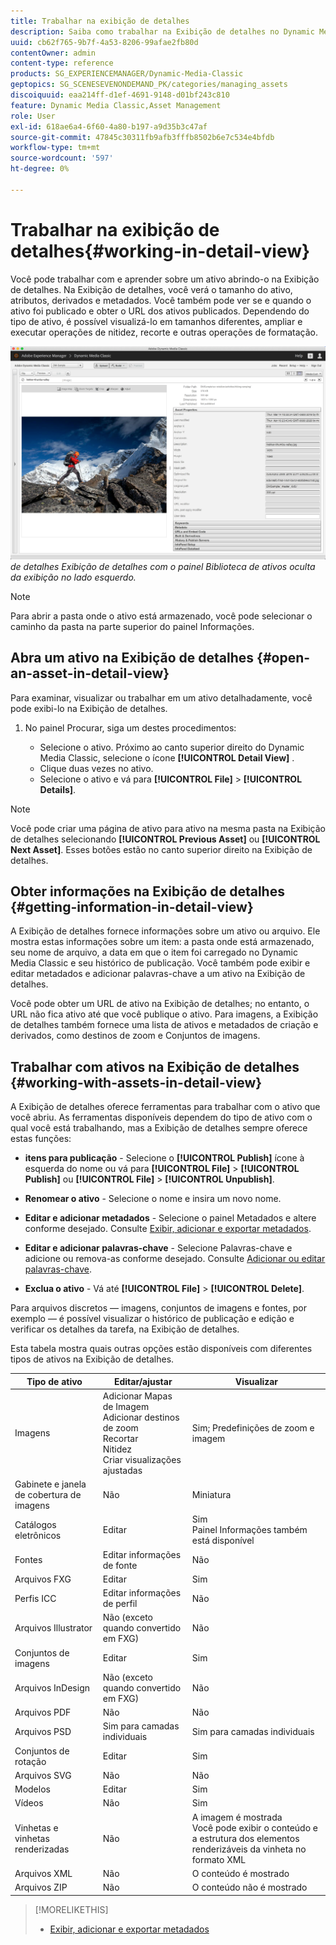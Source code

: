 ```yaml
---
title: Trabalhar na exibição de detalhes
description: Saiba como trabalhar na Exibição de detalhes no Dynamic Media Classic.
uuid: cb62f765-9b7f-4a53-8206-99afae2fb80d
contentOwner: admin
content-type: reference
products: SG_EXPERIENCEMANAGER/Dynamic-Media-Classic
geptopics: SG_SCENESEVENONDEMAND_PK/categories/managing_assets
discoiquuid: eaa214ff-d1ef-4691-9148-d01bf243c810
feature: Dynamic Media Classic,Asset Management
role: User
exl-id: 618ae6a4-6f60-4a80-b197-a9d35b3c47af
source-git-commit: 47845c30311fb9afb3fffb8502b6e7c534e4bfdb
workflow-type: tm+mt
source-wordcount: '597'
ht-degree: 0%

---
```


# Trabalhar na exibição de detalhes{#working-in-detail-view}

Você pode trabalhar com e aprender sobre um ativo abrindo-o na Exibição de detalhes. Na Exibição de detalhes, você verá o tamanho do ativo, atributos, derivados e metadados. Você também pode ver se e quando o ativo foi publicado e obter o URL dos ativos publicados. Dependendo do tipo de ativo, é possível visualizá-lo em tamanhos diferentes, ampliar e executar operações de nitidez, recorte e outras operações de formatação.

<!-- 

Comment Type: remark
Last Modified By: Rick Brough (rbrough@adobe.com)
Last Modified Date: 2018-06-14T13:52:46.623-0400

<p>as_detail_view_popup.png found in Downloads on local in folder "scene7-images"</p>

 -->

![Exibição ](/help/assets/image_0.img.png)
*de detalhes Exibição de detalhes com o painel Biblioteca de ativos oculta da exibição no lado esquerdo.*

>[!NOTE]
>
>Para abrir a pasta onde o ativo está armazenado, você pode selecionar o caminho da pasta na parte superior do painel Informações.

## Abra um ativo na Exibição de detalhes {#open-an-asset-in-detail-view}

Para examinar, visualizar ou trabalhar em um ativo detalhadamente, você pode exibi-lo na Exibição de detalhes.

1. No painel Procurar, siga um destes procedimentos:

   * Selecione o ativo. Próximo ao canto superior direito do Dynamic Media Classic, selecione o ícone **[!UICONTROL Detail View]** .
   * Clique duas vezes no ativo.
   * Selecione o ativo e vá para **[!UICONTROL File]** > **[!UICONTROL Details]**.

>[!NOTE]
>
>Você pode criar uma página de ativo para ativo na mesma pasta na Exibição de detalhes selecionando **[!UICONTROL Previous Asset]** ou **[!UICONTROL Next Asset]**. Esses botões estão no canto superior direito na Exibição de detalhes.

## Obter informações na Exibição de detalhes {#getting-information-in-detail-view}

A Exibição de detalhes fornece informações sobre um ativo ou arquivo. Ele mostra estas informações sobre um item: a pasta onde está armazenado, seu nome de arquivo, a data em que o item foi carregado no Dynamic Media Classic e seu histórico de publicação. Você também pode exibir e editar metadados e adicionar palavras-chave a um ativo na Exibição de detalhes.

Você pode obter um URL de ativo na Exibição de detalhes; no entanto, o URL não fica ativo até que você publique o ativo. Para imagens, a Exibição de detalhes também fornece uma lista de ativos e metadados de criação e derivados, como destinos de zoom e Conjuntos de imagens.

## Trabalhar com ativos na Exibição de detalhes {#working-with-assets-in-detail-view}

A Exibição de detalhes oferece ferramentas para trabalhar com o ativo que você abriu. As ferramentas disponíveis dependem do tipo de ativo com o qual você está trabalhando, mas a Exibição de detalhes sempre oferece estas funções:

* **itens para publicação**  - Selecione o  **[!UICONTROL Publish]** ícone à esquerda do nome ou vá para  **[!UICONTROL File]** >  **[!UICONTROL Publish]** ou  **[!UICONTROL File]** >  **[!UICONTROL Unpublish]**.

* **Renomear o ativo**  - Selecione o nome e insira um novo nome.

* **Editar e adicionar metadados**  - Selecione o painel Metadados e altere conforme desejado. Consulte [Exibir, adicionar e exportar metadados](/help/viewing-adding-exporting-metadata.md).

* **Editar e adicionar palavras-chave**  - Selecione Palavras-chave e adicione ou remova-as conforme desejado. Consulte [Adicionar ou editar palavras-chave](/help/viewing-adding-exporting-metadata.md).

* **Exclua o ativo**  - Vá até  **[!UICONTROL File]** >  **[!UICONTROL Delete]**.

Para arquivos discretos — imagens, conjuntos de imagens e fontes, por exemplo — é possível visualizar o histórico de publicação e edição e verificar os detalhes da tarefa, na Exibição de detalhes.

Esta tabela mostra quais outras opções estão disponíveis com diferentes tipos de ativos na Exibição de detalhes.

| Tipo de ativo | Editar/ajustar | Visualizar |
| --- | --- | --- |
| Imagens | Adicionar Mapas de Imagem<br>Adicionar destinos de zoom<br>Recortar<br>Nitidez<br>Criar visualizações ajustadas | Sim; Predefinições de zoom e imagem |
| Gabinete e janela de cobertura de imagens | Não | Miniatura |
| Catálogos eletrônicos | Editar | Sim<br>Painel Informações também está disponível |
| Fontes | Editar informações de fonte | Não |
| Arquivos FXG | Editar | Sim |
| Perfis ICC | Editar informações de perfil | Não |
| Arquivos Illustrator | Não (exceto quando convertido em FXG) | Não |
| Conjuntos de imagens | Editar | Sim |
| Arquivos InDesign | Não (exceto quando convertido em FXG) | Não |
| Arquivos PDF | Não | Não |
| Arquivos PSD | Sim para camadas individuais | Sim para camadas individuais |
| Conjuntos de rotação | Editar | Sim |
| Arquivos SVG | Não | Não |
| Modelos | Editar | Sim |
| Vídeos | Não | Sim |
| Vinhetas e vinhetas renderizadas | Não | A imagem é mostrada<br>Você pode exibir o conteúdo e a estrutura dos elementos renderizáveis da vinheta no formato XML |
| Arquivos XML | Não | O conteúdo é mostrado |
| Arquivos ZIP | Não | O conteúdo não é mostrado |

>[!MORELIKETHIS]
>
>* [Exibir, adicionar e exportar metadados](viewing-adding-exporting-metadata.md#viewing_adding_and_exporting_metadata)

